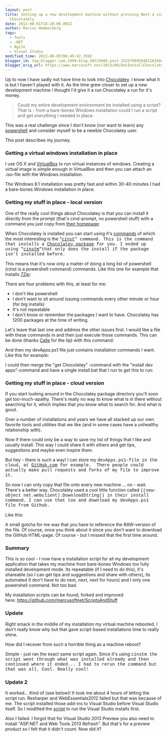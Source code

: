 ```yaml
---
layout: post
title: Setting up a new development machine without pressing Next a single time using
  Chocolately
date: 2013-08-01T18:28:00.001Z
author: Marcus Hammarberg
tags:
  - Tools
  - .NET
  - Agile
  - Visual Studio
modified_time: 2013-08-05T06:49:42.359Z
blogger_id: tag:blogger.com,1999:blog-36533086.post-3525796959481201604
blogger_orig_url: https://www.marcusoft.net/2013/08/DevInstallChocolatey.html
---
```





Up to now I have sadly not have time to look into
<a href="http://chocolatey.org/" target="_blank">Chocolatey</a>. I know
what it is but I haven't played with it. As the time grew closer to set
up a new development machine I thought I'd give it a run Chocolatey a
run for it's money.

> Could my entire development environment be installed using a script?
> That is - from a bare-bones Windows installation could I run a script
> and get *every*thing I needed in place.

This was a real challenge since I don't know (nor want to learn) any
<a href="http://en.wikipedia.org/wiki/Windows_PowerShell"
target="_blank">powershell</a> and consider myself to be a newbie
Chocolatey user.

This post describes my journey.

### Getting a virtual windows installation in place

I use OS X and
<a href="http://www.virtualbox.org/" target="_blank">VirtualBox</a> to
run virtual instances of windows. Creating a virtual image is simple
enough in VirtualBox and then you can attach an .iso-file with the
Windows installation.

The Windows 8.1 installation was pretty fast and within 30-40 minutes I
had a bare-bones Windows installation in place.

### Getting my stuff in place - local version

One of the really cool things about Chocolatey is that you can install
it directly from the prompt (that's cmd-prompt, no powershell stuff)
with a command you just copy from
<a href="http://chocolatey.org/" target="_blank">their homepage</a>:

When Chocolatey is installed you can start using it's <a
href="https://github.com/chocolatey/chocolatey/wiki/CommandsReference"
target="_blank">commands</a> of which the most interesting is the "<span
style="font-family: Courier New, Courier, monospace;"><a href="https://github.com/chocolatey/chocolatey/wiki/CommandsInstall"
target="_blank">cinst</a>" command. This is the command that
installs a
<a href="http://chocolatey.org/packages" target="_blank">Chocolatey
package</a> for you. I ended up using "<span
style="font-family: Courier New, Courier, monospace;"><a
href="https://github.com/chocolatey/chocolatey/wiki/CommandsInstallMissing"
target="_blank">cinstm</a>"that only does the install if the
package isn't installed before.

This means that it's now only a matter of doing a long list of
powershell (cinst is a powershell command) commands. Like this one for
example that installs
<a href="http://www.7-zip.org/" target="_blank">7Zip</a>:

There are four problems with this, at least for me:

- I don't like powershell
- I don't want to sit around issuing commands every other minute or
    hour (for big installs)
- It's not repeatable
- I don't know or remember the packages I want to have. Chocolatey has
    1200 packages at the time of writing.

Let's leave that last one and address the other issues first. I would
like a file with these commands in and then just execute those commands.
This can be done (thanks
<a href="https://github.com/carllindelof" target="_blank">Calle</a> for
the tip) with this command:

And then my devApps.ps1 file just contains installation commands I want.
Like this for example:

I could then merge the "get Chocolatey" -command with the "install dev
apps"-command and have a single install.bat that I run to get this to
run:

### Getting my stuff in place - cloud version

If you start looking around in the Chocolatey package directory you'll
soon get too-much-apathy. There's really no way to know what is in there
without searching for it, which implies that you know what to search
for. And what is good.

Over a number of installations and years we have all stacked up our own
favorite tools and utilities that we like (and in some cases have a
unhealthy relationship with).  

Now if there could only be a way to save my list of things that I like
and usually install. This way I could share it with others and get tips,
suggestions and maybe even inspire them.

But hey - there is such a way! I can store my <span
style="font-family: Courier New, Courier, monospace;">devApps.ps1-file
in the cloud, at <a
href="https://github.com/marcusoftnet/ScriptsAndStuff/blob/master/DevMachineInstall/devApps.ps1"
target="_blank">GitHub.com</a> for example.  There people could actually
make pull requests and forks of my file to improve it.

So now I can only copy that file onto every new machine ... no - wait.
There's a better way. Chocolatey used a cool little function called
<span style="font-family: Courier New, Courier, monospace;">((new-object
net.webclient).DownloadString() in their install command. I can
use that too and download my devApps.ps1 file from Github.

Like this:

A small gotcha for me was that you have to reference the RAW-version of
the file. Of course, once you think about it since you don't want to
download the GitHub HTML-page. Of course - but I missed that the first
time around.

### Summary

This is so cool - I now have a installation script for all my
development application that takes my machine from bare-bones Windows
too fully installed development mode. Its repeatable (if I need to do
this), it's shareable (so I can get tips and suggestions and share with
others), its automated (I don't have to do next, next, next for hours)
and I only one powershell command. Not too bad.

My installation scripts can be found, forked and improved
here: <https://github.com/marcusoftnet/ScriptsAndStuff>

### Update

Right smack in the middle of my installation my virtual machine
rebooted. I don't really know why but that gave script-based
installations time to really shine.

How did I recover from such a horrible thing as a machine reboot?

Simple - just ran the exact same script again. Since it's using <span
style="font-family: Courier New, Courier, monospace;">cinstm
<span style="font-family: inherit;">the script went through what
was installed already and then continued where it ended... I had to
rerun the command but that was all. Cool. Really cool!

### <span style="font-family: inherit;">Update 2

<span style="font-family: inherit;">It worked... Kind of (see below)! It
took me about 4 hours of letting the script run. Resharper and
WebEssentials2012 failed but that was because of me. The script
installed those add-ins to Visual Studio before Visual Studio itself. So
I modified the <a href="https://github.com/marcusoftnet/ScriptsAndStuff"
target="_blank">script</a> to run the Visual Studio installs
first.

<span style="font-family: inherit;">

<span style="font-family: inherit;">Also I failed. I forgot that for
Visual Studio 2013 Preview you also need to install "ASP.NET and
Web Tools 2013 Refresh". But that's for a preview product so I felt that
it didn't count. Now did it?

